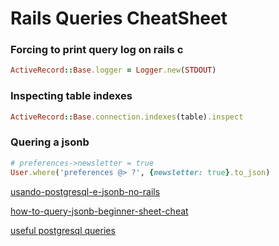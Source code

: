 # Rails Queries CheatSheet

### Forcing to print query log on rails c

```rb
ActiveRecord::Base.logger = Logger.new(STDOUT)
```

### Inspecting table indexes

```rb
ActiveRecord::Base.connection.indexes(table).inspect
```

### Quering a jsonb

```rb
# preferences->newsletter = true
User.where('preferences @> ?', {newsletter: true}.to_json)
```

[usando-postgresql-e-jsonb-no-rails](https://nandovieira.com.br/usando-postgresql-e-jsonb-no-rails)

[how-to-query-jsonb-beginner-sheet-cheat](https://hackernoon.com/how-to-query-jsonb-beginner-sheet-cheat-4da3aa5082a3)

[useful postgresql queries](https://gist.github.com/rgreenjr/3637525)
